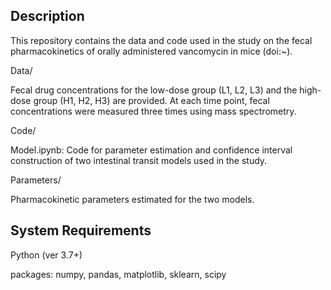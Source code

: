 ## Description
This repository contains the data and code used in the study on the fecal pharmacokinetics of orally administered vancomycin in mice (doi:~).

Data/

Fecal drug concentrations for the low-dose group (L1, L2, L3) and the high-dose group (H1, H2, H3) are provided. At each time point, fecal concentrations were measured three times using mass spectrometry.

Code/

Model.ipynb: Code for parameter estimation and confidence interval construction of two intestinal transit models used in the study.

Parameters/

Pharmacokinetic parameters estimated for the two models.

## System Requirements

Python (ver 3.7+)

packages: numpy, pandas, matplotlib, sklearn, scipy







